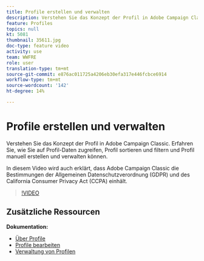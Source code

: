 ```yaml
---
title: Profile erstellen und verwalten
description: Verstehen Sie das Konzept der Profil in Adobe Campaign Classic. Erfahren Sie, wie Sie auf Profil-Daten zugreifen, Profil sortieren und filtern und Profil manuell erstellen und verwalten können. In diesem Video wird auch erklärt, dass Adobe Campaign Classic die Bestimmungen der Allgemeinen Datenschutzverordnung (GDPR) und des California Consumer Privacy Act (CCPA) einhält.
feature: Profiles
topics: null
kt: 5081
thumbnail: 35611.jpg
doc-type: feature video
activity: use
team: WWFRE
role: user
translation-type: tm+mt
source-git-commit: e876ac011725a4206eb30efa317e446fcbce6914
workflow-type: tm+mt
source-wordcount: '142'
ht-degree: 14%

---
```



# Profile erstellen und verwalten

Verstehen Sie das Konzept der Profil in Adobe Campaign Classic. Erfahren Sie, wie Sie auf Profil-Daten zugreifen, Profil sortieren und filtern und Profil manuell erstellen und verwalten können.

In diesem Video wird auch erklärt, dass Adobe Campaign Classic die Bestimmungen der Allgemeinen Datenschutzverordnung (GDPR) und des California Consumer Privacy Act (CCPA) einhält.

>[!VIDEO](https://video.tv.adobe.com/v/35611?quality=12)

## Zusätzliche Ressourcen

**Dokumentation:**

* [Über Profile](https://docs.adobe.com/content/help/de-DE/campaign-classic/using/getting-started/profile-management/about-profiles.html)
* [Profile bearbeiten](https://docs.adobe.com/content/help/en/campaign-classic/using/getting-started/profile-management/editing-a-profile.html)
* [Verwaltung von Profilen](https://docs.adobe.com/content/help/en/campaign-classic/using/getting-started/profile-management/adding-profiles.html)
